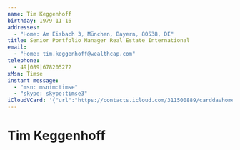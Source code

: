 ```yaml
---
name: Tim Keggenhoff
birthday: 1979-11-16
addresses:
  - "Home: Am Eisbach 3, München, Bayern, 80538, DE"
title: Senior Portfolio Manager Real Estate International
email:
  - "Home: tim.keggenhoff@wealthcap.com"
telephone:
  - 49|089|678205272
xMsn: Timse
instant message:
  - "msn: msnim:timse"
  - "skype: skype:timse3"
iCloudVCard: '{"url":"https://contacts.icloud.com/311500889/carddavhome/card/BA0F3C47-FD89-4553-A4E0-9B25FA342F7E.vcf","etag":"\"kmfhb08k\"","data":"BEGIN:VCARD\r\nVERSION:3.0\r\nFN:\r\nN:;Tim Keggenhoff;;;\r\nUID:95DDFED7-0F8C-4956-8C00-6340C3DF844D\r\nBDAY;VALUE=date:1979-11-16\r\nADR;TYPE=HOME:;;Am Eisbach 3;München;Bayern;80538;DE;\r\nWP1.X-ABLABEL:Work\r\nWP2.X-ABLABEL:Work\r\nWP3.X-ABLABEL:Work\r\nPRODID:ez-vcard 0.9.13-fc\r\nREV:2025-04-03T22:04:25Z\r\nORG:;\r\nTITLE:Senior Portfolio Manager Real Estate International\r\nEMAIL;TYPE=HOME:tim.keggenhoff@wealthcap.com\r\nPHOTO;VALUE=uri:https://gateway.icloud.com/contacts/311500889/ck/card/1bbe1\r\n 46b0bc432e951808991fe2673ba\r\nTEL:49|089|678205272\r\nX-MSN;TYPE=HOME,pref:Timse\r\nIMPP;TYPE=HOME,pref;X-SERVICE-TYPE=msn:msnim:timse\r\nIMPP;TYPE=HOME;X-SERVICE-TYPE=skype:skype:timse3\r\nEND:VCARD"}'
---
```

# Tim Keggenhoff